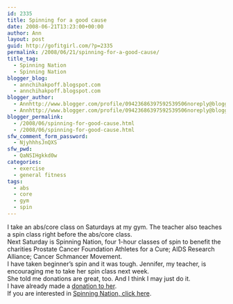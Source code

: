 ```yaml
---
id: 2335
title: Spinning for a good cause
date: 2008-06-21T13:23:00+00:00
author: Ann
layout: post
guid: http://gofitgirl.com/?p=2335
permalink: /2008/06/21/spinning-for-a-good-cause/
title_tag:
  - Spinning Nation
  - Spinning Nation
blogger_blog:
  - annchihakpoff.blogspot.com
  - annchihakpoff.blogspot.com
blogger_author:
  - Annhttp://www.blogger.com/profile/09423686397592539506noreply@blogger.com
  - Annhttp://www.blogger.com/profile/09423686397592539506noreply@blogger.com
blogger_permalink:
  - /2008/06/spinning-for-good-cause.html
  - /2008/06/spinning-for-good-cause.html
sfw_comment_form_password:
  - NjyhhhsJnQXS
sfw_pwd:
  - QaNSIHgkkd0w
categories:
  - exercise
  - general fitness
tags:
  - abs
  - core
  - gym
  - spin
---
```

I take an abs/core class on Saturdays at my gym. The teacher also teaches a spin class right before the abs/core class.  
Next Saturday is Spinning Nation, four 1-hour classes of spin to benefit the charities Prostate Cancer Foundation Athletes for a Cure; AIDS Research Alliance; Cancer Schmancer Movement.  
I have taken beginner&#8217;s spin and it was tough. Jennifer, my teacher, is encouraging me to take her spin class next week.  
She told me donations are great, too. And I think I may just do it.  
I have already made a [donation to her](http://www.active.com/donate/spinningnation/JMedeir1).  
If you are interested in [Spinning Nation, click here](http://www.spinningnation.org/).
